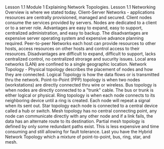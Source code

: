 Lesson 1.1 Module 1 Explaining Network Topologies. Lesson 1.1 Networking Overview is where we stated today.
Client-Server Networks - applications resources are centrally provisioned, managed and secured.
Client nodes consume the services provided by servers. Nodes are dedicated to a client or to a server role.
Advantages are easy to expand, easy to support, centralized administration, and easy to backup. The disadvantages are expensive server operating system and expensive advance planning required.
Peer-to-peer Networks each host can provide resources to other hosts, access resources on other hosts and control access to their resources. Disadvantages are difficult to expand, difficult to support, lacks centralized control, no centralized strorage and sucurity issues.
Local area networks (LAN) are confined to a single geographic location.
Network Topology - Physical topology describes the placement of nodes and how they are connected. 
Logical Topology is how the data flows or is transmitted thru the network.
Point-to-Point (PPP) topology is when two nodes (workstations) are directly connected thru wire or wireless.
Bus topology is when nodes are directly connected to a "trunk" cable. The bus or trunk is either logical or physical.
Ring topology is when each node connects to its neighboring device until a ring is created. Each node will repeat a signal when its sent out.
Star topology each node is connected to a central device called a hub or switch.
Mesh topology has no central connecting point, any node can communicate directly with any other node and if a link fails, the data has an alternate route to its destination.
Partial mesh topology is defined by only some redundant paths exist. This is less expensive and time consuming and still allowing for fault tolerance.
Last you have the Hybrid Network Topology which a mixture of point-to-point, bus, ring, star, and mesh.
